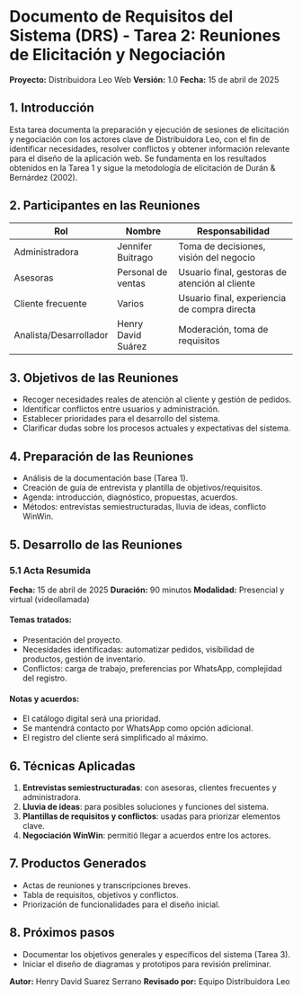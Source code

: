 # Documento de Requisitos del Sistema (DRS) - Tarea 2: Reuniones de Elicitación y Negociación

**Proyecto:** Distribuidora Leo Web
**Versión:** 1.0
**Fecha:** 15 de abril de 2025

## 1. Introducción

Esta tarea documenta la preparación y ejecución de sesiones de elicitación y negociación con los actores clave de Distribuidora Leo, con el fin de identificar necesidades, resolver conflictos y obtener información relevante para el diseño de la aplicación web. Se fundamenta en los resultados obtenidos en la Tarea 1 y sigue la metodología de elicitación de Durán & Bernárdez (2002).

## 2. Participantes en las Reuniones

| **Rol**                | **Nombre**         | **Responsabilidad**                            |
| ---------------------- | ------------------ | ---------------------------------------------- |
| Administradora         | Jennifer Buitrago  | Toma de decisiones, visión del negocio         |
| Asesoras               | Personal de ventas | Usuario final, gestoras de atención al cliente |
| Cliente frecuente      | Varios             | Usuario final, experiencia de compra directa   |
| Analista/Desarrollador | Henry David Suárez | Moderación, toma de requisitos                 |

## 3. Objetivos de las Reuniones

* Recoger necesidades reales de atención al cliente y gestión de pedidos.
* Identificar conflictos entre usuarios y administración.
* Establecer prioridades para el desarrollo del sistema.
* Clarificar dudas sobre los procesos actuales y expectativas del sistema.

## 4. Preparación de las Reuniones

* Análisis de la documentación base (Tarea 1).
* Creación de guía de entrevista y plantilla de objetivos/requisitos.
* Agenda: introducción, diagnóstico, propuestas, acuerdos.
* Métodos: entrevistas semiestructuradas, lluvia de ideas, conflicto WinWin.

## 5. Desarrollo de las Reuniones

### 5.1 Acta Resumida

**Fecha:** 15 de abril de 2025
**Duración:** 90 minutos
**Modalidad:** Presencial y virtual (videollamada)

#### Temas tratados:

* Presentación del proyecto.
* Necesidades identificadas: automatizar pedidos, visibilidad de productos, gestión de inventario.
* Conflictos: carga de trabajo, preferencias por WhatsApp, complejidad del registro.

#### Notas y acuerdos:

* El catálogo digital será una prioridad.
* Se mantendrá contacto por WhatsApp como opción adicional.
* El registro del cliente será simplificado al máximo.

## 6. Técnicas Aplicadas

1. **Entrevistas semiestructuradas**: con asesoras, clientes frecuentes y administradora.
2. **Lluvia de ideas**: para posibles soluciones y funciones del sistema.
3. **Plantillas de requisitos y conflictos**: usadas para priorizar elementos clave.
4. **Negociación WinWin**: permitió llegar a acuerdos entre los actores.

## 7. Productos Generados

* Actas de reuniones y transcripciones breves.
* Tabla de requisitos, objetivos y conflictos.
* Priorización de funcionalidades para el diseño inicial.

## 8. Próximos pasos

* Documentar los objetivos generales y específicos del sistema (Tarea 3).
* Iniciar el diseño de diagramas y prototipos para revisión preliminar.

**Autor:** Henry David Suarez Serrano
**Revisado por:** Equipo Distribuidora Leo
